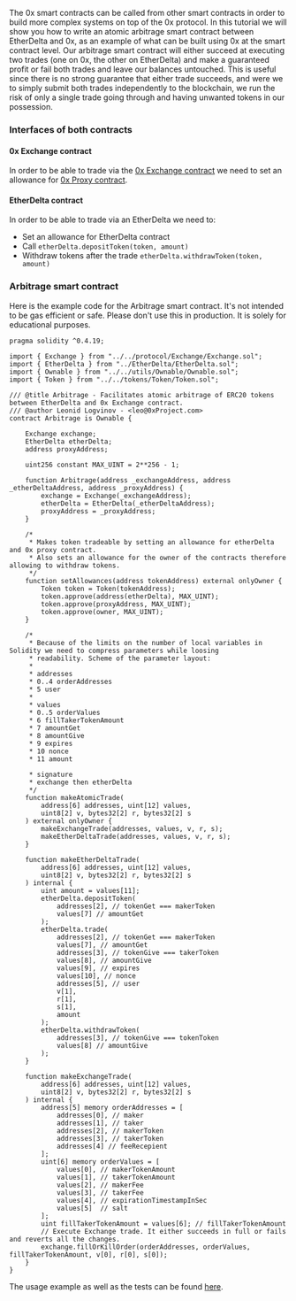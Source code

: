 The 0x smart contracts can be called from other smart contracts in order to build more complex systems on top of the 0x protocol. In this tutorial we will show you how to write an atomic arbitrage smart contract between EtherDelta and 0x, as an example of what can be built using 0x at the smart contract level. Our arbitrage smart contract will either succeed at executing two trades (one on 0x, the other on EtherDelta) and make a guaranteed profit or fail both trades and leave our balances untouched. This is useful since there is no strong guarantee that either trade succeeds, and were we to simply submit both trades independently to the blockchain, we run the risk of only a single trade going through and having unwanted tokens in our possession.

### Interfaces of both contracts

#### 0x Exchange contract

In order to be able to trade via the [0x Exchange contract](https://github.com/0xProject/0x.js/blob/development/packages/contracts/src/current/protocol/Exchange/Exchange.sol) we need to set an allowance for [0x Proxy contract](https://github.com/0xProject/0x.js/blob/development/packages/contracts/src/current/protocol/TokenTransferProxy/TokenTransferProxy.sol).

#### EtherDelta contract

In order to be able to trade via an EtherDelta we need to:

* Set an allowance for EtherDelta contract
* Call `etherDelta.depositToken(token, amount)`
* Withdraw tokens after the trade `etherDelta.withdrawToken(token, amount)`

### Arbitrage smart contract

Here is the example code for the Arbitrage smart contract. It's not intended to be gas efficient or safe. Please don't use this in production. It is solely for educational purposes.

```solidity
pragma solidity ^0.4.19;

import { Exchange } from "../../protocol/Exchange/Exchange.sol";
import { EtherDelta } from "../EtherDelta/EtherDelta.sol";
import { Ownable } from "../../utils/Ownable/Ownable.sol";
import { Token } from "../../tokens/Token/Token.sol";

/// @title Arbitrage - Facilitates atomic arbitrage of ERC20 tokens between EtherDelta and 0x Exchange contract.
/// @author Leonid Logvinov - <leo@0xProject.com>
contract Arbitrage is Ownable {

    Exchange exchange;
    EtherDelta etherDelta;
    address proxyAddress;

    uint256 constant MAX_UINT = 2**256 - 1;

    function Arbitrage(address _exchangeAddress, address _etherDeltaAddress, address _proxyAddress) {
        exchange = Exchange(_exchangeAddress);
        etherDelta = EtherDelta(_etherDeltaAddress);
        proxyAddress = _proxyAddress;
    }

    /*
     * Makes token tradeable by setting an allowance for etherDelta and 0x proxy contract.
     * Also sets an allowance for the owner of the contracts therefore allowing to withdraw tokens.
     */
    function setAllowances(address tokenAddress) external onlyOwner {
        Token token = Token(tokenAddress);
        token.approve(address(etherDelta), MAX_UINT);
        token.approve(proxyAddress, MAX_UINT);
        token.approve(owner, MAX_UINT);
    }

    /*
     * Because of the limits on the number of local variables in Solidity we need to compress parameters while loosing
     * readability. Scheme of the parameter layout:
     *
     * addresses
     * 0..4 orderAddresses
     * 5 user
     *
     * values
     * 0..5 orderValues
     * 6 fillTakerTokenAmount
     * 7 amountGet
     * 8 amountGive
     * 9 expires
     * 10 nonce
     * 11 amount

     * signature
     * exchange then etherDelta
     */
    function makeAtomicTrade(
        address[6] addresses, uint[12] values,
        uint8[2] v, bytes32[2] r, bytes32[2] s
    ) external onlyOwner {
        makeExchangeTrade(addresses, values, v, r, s);
        makeEtherDeltaTrade(addresses, values, v, r, s);
    }

    function makeEtherDeltaTrade(
        address[6] addresses, uint[12] values,
        uint8[2] v, bytes32[2] r, bytes32[2] s
    ) internal {
        uint amount = values[11];
        etherDelta.depositToken(
            addresses[2], // tokenGet === makerToken
            values[7] // amountGet
        );
        etherDelta.trade(
            addresses[2], // tokenGet === makerToken
            values[7], // amountGet
            addresses[3], // tokenGive === takerToken
            values[8], // amountGive
            values[9], // expires
            values[10], // nonce
            addresses[5], // user
            v[1],
            r[1],
            s[1],
            amount
        );
        etherDelta.withdrawToken(
            addresses[3], // tokenGive === tokenToken
            values[8] // amountGive
        );
    }

    function makeExchangeTrade(
        address[6] addresses, uint[12] values,
        uint8[2] v, bytes32[2] r, bytes32[2] s
    ) internal {
        address[5] memory orderAddresses = [
            addresses[0], // maker
            addresses[1], // taker
            addresses[2], // makerToken
            addresses[3], // takerToken
            addresses[4] // feeRecepient
        ];
        uint[6] memory orderValues = [
            values[0], // makerTokenAmount
            values[1], // takerTokenAmount
            values[2], // makerFee
            values[3], // takerFee
            values[4], // expirationTimestampInSec
            values[5]  // salt
        ];
        uint fillTakerTokenAmount = values[6]; // fillTakerTokenAmount
        // Execute Exchange trade. It either succeeds in full or fails and reverts all the changes.
        exchange.fillOrKillOrder(orderAddresses, orderValues, fillTakerTokenAmount, v[0], r[0], s[0]);
    }
}
```

The usage example as well as the tests can be found [here](https://github.com/0xProject/0x.js/blob/development/packages/contracts/test/tutorials/arbitrage.ts).
